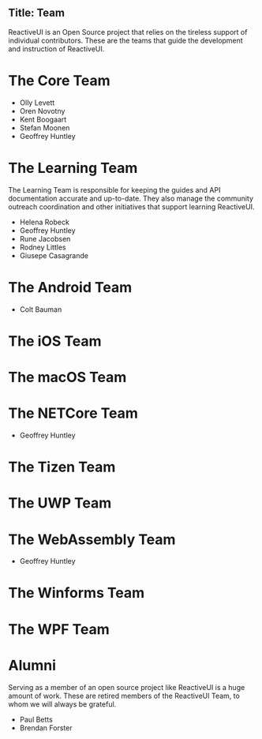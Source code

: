 
Title: Team
---

ReactiveUI is an Open Source project that relies on the tireless support of individual contributors. These are the teams that guide the development and instruction of ReactiveUI.

# The Core Team

* Olly Levett
* Oren Novotny
* Kent Boogaart
* Stefan Moonen
* Geoffrey Huntley

# The Learning Team 

The Learning Team is responsible for keeping the guides and API documentation accurate and up-to-date. They also manage the community outreach coordination and other initiatives that support learning ReactiveUI. 

* Helena Robeck
* Geoffrey Huntley
* Rune Jacobsen
* Rodney Littles
* Giusepe Casagrande

# The Android Team

* Colt Bauman

# The iOS Team

# The macOS Team

# The NETCore Team
* Geoffrey Huntley

# The Tizen Team

# The UWP Team

# The WebAssembly Team
* Geoffrey Huntley

# The Winforms Team

# The WPF Team

# Alumni

Serving as a member of an open source project like ReactiveUI is a huge amount of work. These are retired members of the ReactiveUI Team, to whom we will always be grateful. 

* Paul Betts
* Brendan Forster
